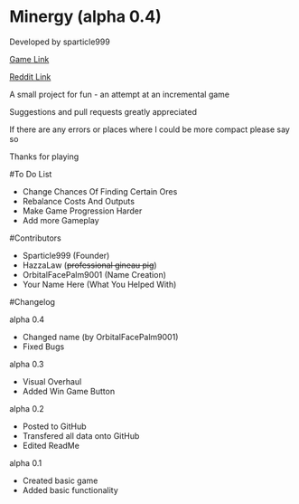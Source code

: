 # Minergy (alpha 0.4)

Developed by sparticle999

[Game Link](http://sparticle999.github.io/Minergy/)

[Reddit Link](https://www.reddit.com/r/incremental_games/comments/4b3lzx/oreminer_alpha/)

A small project for fun - an attempt at an incremental game

Suggestions and pull requests greatly appreciated

If there are any errors or places where I could be more compact please say so

Thanks for playing

#To Do List

- Change Chances Of Finding Certain Ores
- Rebalance Costs And Outputs
- Make Game Progression Harder
- Add more Gameplay

#Contributors

- Sparticle999 (Founder)
- HazzaLaw (~~professional gineau pig~~)
- OrbitalFacePalm9001 (Name Creation)
- Your Name Here (What You Helped With)

#Changelog

alpha 0.4
- Changed name (by OrbitalFacePalm9001)
- Fixed Bugs

alpha 0.3
- Visual Overhaul
- Added Win Game Button

alpha 0.2
- Posted to GitHub
- Transfered all data onto GitHub
- Edited ReadMe

alpha 0.1
- Created basic game
- Added basic functionality

